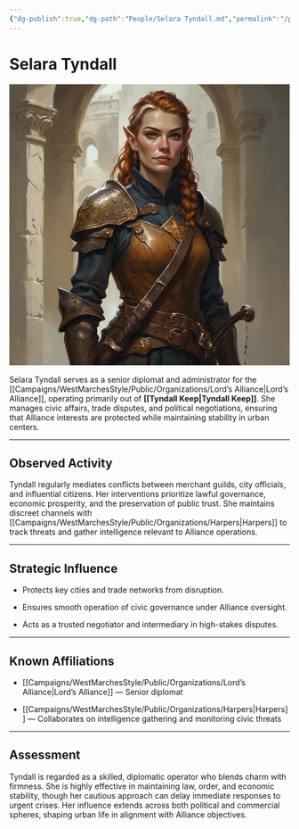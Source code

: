 ```yaml
---
{"dg-publish":true,"dg-path":"People/Selara Tyndall.md","permalink":"/people/selara-tyndall/","tags":["NPC","LordsAlliance","diplomat"],"dgShowFileTree":true}
---
```


# **Selara Tyndall**

![Selara_Tyndall.jpg](/img/user/_assets/WestMarchesStyle/NPC%20Portraits/Selara_Tyndall.jpg)

Selara Tyndall serves as a senior diplomat and administrator for the [[Campaigns/WestMarchesStyle/Public/Organizations/Lord’s Alliance\|Lord’s Alliance]], operating primarily out of **[[Tyndall Keep\|Tyndall Keep]]**. She manages civic affairs, trade disputes, and political negotiations, ensuring that Alliance interests are protected while maintaining stability in urban centers.

---

## Observed Activity

Tyndall regularly mediates conflicts between merchant guilds, city officials, and influential citizens. Her interventions prioritize lawful governance, economic prosperity, and the preservation of public trust. She maintains discreet channels with [[Campaigns/WestMarchesStyle/Public/Organizations/Harpers\|Harpers]] to track threats and gather intelligence relevant to Alliance operations.

---

## Strategic Influence

- Protects key cities and trade networks from disruption.
    
- Ensures smooth operation of civic governance under Alliance oversight.
    
- Acts as a trusted negotiator and intermediary in high-stakes disputes.
    

---

## Known Affiliations

- [[Campaigns/WestMarchesStyle/Public/Organizations/Lord’s Alliance\|Lord’s Alliance]] — Senior diplomat
    
- [[Campaigns/WestMarchesStyle/Public/Organizations/Harpers\|Harpers]] — Collaborates on intelligence gathering and monitoring civic threats
    

---

## Assessment

Tyndall is regarded as a skilled, diplomatic operator who blends charm with firmness. She is highly effective in maintaining law, order, and economic stability, though her cautious approach can delay immediate responses to urgent crises. Her influence extends across both political and commercial spheres, shaping urban life in alignment with Alliance objectives.